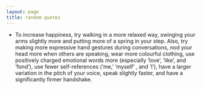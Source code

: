 ```yaml
---
layout: page
title: random quotes
---
```


* To increase happiness, try walking in a more relaxed way, swinging your arms slightly more and putting more of a spring in your step. Also, try making more expressive hand gestures during conversations, nod your head more when others are speaking, wear more colourful clothing, use positively charged emotional words more (especially ‘love’, ‘like’, and ‘fond’), use fewer self-references (‘me,’ ‘myself’ , and ‘I’), have a larger variation in the pitch of your voice, speak slightly faster, and have a significantly firmer handshake.


